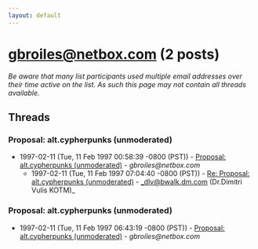 ```yaml
---
layout: default
---
```


# gbroiles@netbox.com (2 posts)

_Be aware that many list participants used multiple email addresses over their time active on the list. As such this page may not contain all threads available._

## Threads

### Proposal: alt.cypherpunks (unmoderated)
+ 1997-02-11 (Tue, 11 Feb 1997 00:58:39 -0800 (PST)) - [Proposal: alt.cypherpunks (unmoderated)](/archive/1997/02/84472b17c076bb7862ddb00d6f9aab13002372a139aacd8ed6aca6c7a5f159e6) - _gbroiles@netbox.com_
  + 1997-02-11 (Tue, 11 Feb 1997 07:04:40 -0800 (PST)) - [Re: Proposal: alt.cypherpunks (unmoderated)](/archive/1997/02/f30e16a19791667569950665307c3afca3792d5929146d2af6218e6bf5cf38b2) - _dlv@bwalk.dm.com (Dr.Dimitri Vulis KOTM)_

### Proposal: alt.cypherpunks (unmoderated)
+ 1997-02-11 (Tue, 11 Feb 1997 06:43:19 -0800 (PST)) - [Proposal: alt.cypherpunks (unmoderated)](/archive/1997/02/103dd218a17408a54e9fb3951a424a2b49aba0e17b2f476ab34c94b557cf959c) - _gbroiles@netbox.com_

